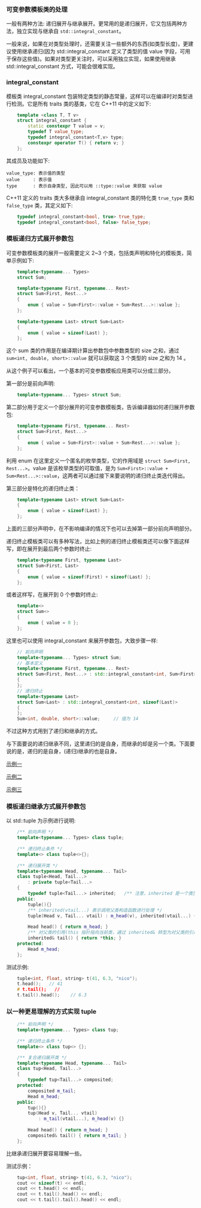 
### 可变参数模板类的处理

一般有两种方法: 递归展开与继承展开。更常用的是递归展开，它又包括两种方法，独立实现与继承自 `std::integral_constant`。

一般来说，如果在对类型处理时，还需要关注一些额外的东西(如类型长度)，更建议使用继承递归(因为 std::integral_constant 定义了类型的值 value 字段，可用于保存这些值)。如果对类型更关注时，可以采用独立实现，如果使用继承 std::integral_constant 方式，可能会很难实现。


### integral_constant

模板类 integral_constant 包装特定类型的静态常量，这样可以在编译时对类型进行检测。它是所有 traits 类的基类，它在 C++11 中的定义如下:
```c++
    template <class T, T v>
    struct integral_constant {
        static constexpr T value = v;
        typedef T value_type;
        typedef integral_constant<T,v> type;
        constexpr operator T() { return v; }
    };
```
其成员及功能如下:
```shell
value_type: 表示值的类型
value     : 表示值
type      : 表示自身类型, 因此可以用 ::type::value 来获取 value
```

C++11 定义的 traits 类大多继承自 integral_constant 类的特化类 `true_type` 类和 `false_type` 类，其定义如下:
```c++
    typedef integral_constant<bool, true> true_type;
    typedef integral_constant<bool, false> false_type;
```


### 模板递归方式展开参数包

可变参数模板类的展开一般需要定义 2~3 个类，包括类声明和特化的模板类，简单示例如下:
```c++
    template<typename... Types>
    struct Sum;

    template<typename First, typename... Rest>
    struct Sum<First, Rest...>
    {
        enum { value = Sum<First>::value + Sum<Rest...>::value };
    };
    
    template<typename Last> struct Sum<Last>
    {
        enum { value = sizeof(Last) };
    };
```
这个 sum 类的作用是在编译期计算出参数包中参数类型的 size 之和，通过 `sum<int, double, short>::value` 就可以获取这 3 个类型的 size 之和为 14 。

从这个例子可以看出，一个基本的可变参数模板应用类可以分成三部分。

第一部分是前向声明:
```c++
    template<typename... Types> struct Sum;
```
  
第二部分用于定义一个部分展开的可变参数模板类，告诉编译器如何递归展开参数包:
```c++
    template<typename First, typename... Rest>
    struct Sum<First, Rest...>
    {
        enum { value = Sum<First>::value + Sum<Rest...>::value };
    };
```
利用 enum 在这里定义一个匿名的枚举类型，它的作用域是 `struct Sum<First, Rest...>`。value 是该枚举类型的可取值，是为 `Sum<First>::value + Sum<Rest...>::value`，这两者可以通过接下来要说明的递归终止类迭代得出。
  
第三部分是特化的递归终止类：
```c++
    template<typename Last> struct Sum<Last>
    {
        enum { value = sizeof(Last) };
    };
```
  
上面的三部分声明中，在不影响编译的情况下也可以去掉第一部分前向声明部分。

递归终止模板类可以有多种写法，比如上例的递归终止模板类还可以像下面这样写，即在展开到最后两个参数时终止:
```c++
    template<typename First, typename Last>
    struct Sum<First, Last>
    {
        enum { value = sizeof(First) + sizeof(Last) };
    };
```

或者这样写，在展开到 0 个参数时终止:
```c++
    template<>
    struct Sum<>
    {
        enum { value = 0 };
    };
```

这里也可以使用 integral_constant 来展开参数包，大致步骤一样:
```c++
    // 前向声明
    template<typename... Types> struct Sum;
    // 基本定义
    template<typename First, typename... Rest>
    struct Sum<First, Rest...> : std::integral_constant<int, Sum<First>::value + Sum<Rest...>::value>
    {
    };
    // 递归终止
    template<typename Last>
    struct Sum<Last> : std::integral_constant<int, sizeof(Last)>
    {
    };
    Sum<int, double, short>::value;     // 值为 14
```
不过这种方式用到了递归和继承的方式。
  
与下面要说的递归继承不同，这里递归的是自身，而继承的却是另一个类。下面要说的是，递归的是自身，(递归)继承的也是自身。

[示例一](01_template_class/02_class_args.cpp)
  
[示例二](01_template_class/03_class_args2.cpp)
  
[示例三](01_template_class/04_summator.cpp)  


### 模板递归继承方式展开参数包

以 std::tuple 为示例进行说明:
```c++
    /** 前向声明 */
    template<typename... Types> class tuple;
    
    /** 递归终止条件 */
    template<> class tuple<>{};
    
    /** 递归展开类 */
    template<typename Head, typename... Tail>
    class tuple<Head, Tail...>
        : private tuple<Tail...>
    {
        typedef tuple<Tail...> inherited;   /** 注意，inherited 是一个类型，父类类型 */
    public:
        tuple(){}
        /** inherited(vtail...) 表示调用父类构造函数进行处理 */
        tuple(Head v, Tail... vtail) : m_head(v), inherited(vtail...) {}
        
        Head head() { return m_head; }
        /** 对父类的引用(this 指针指向当前类，通过 inherited& 转型为对父类的引用) */
        inherited& tail() { return *this; }
    protected:
        Head m_head;
    };
```
测试示例:
```c++
    tuple<int, float, string> t(41, 6.3, "nico");
    t.head();   // 41
    # t.tail();   //
    t.tail().head();    // 6.3
```


### 以一种更易理解的方式实现 tuple

```c++
    /** 前向声明 */
    template<typename... Types> class tup;
    
    /** 递归终止条件 */
    template<> class tup<> {};

    /** 复合递归展开类 */
    template<typename Head, typename... Tail>
    class tup<Head, Tail...>
    {
        typedef tup<Tail...> composited;
    protected:
        composited m_tail;
        Head m_head;
    public:
        tup(){}
        tup(Head v, Tail... vtail)
            : m_tail(vtail...), m_head(v) {}
        
        Head head() { return m_head; }
        composited& tail() { return m_tail; }
    };
```
比继承递归展开要容易理解一些。

测试示例：
```c++
    tup<int, float, string> t(41, 6.3, "nico");
    cout << sizeof(t) << endl;
    cout << t.head() << endl;
    cout << t.tail().head() << endl;
    cout << t.tail().tail().head() << endl;
```
